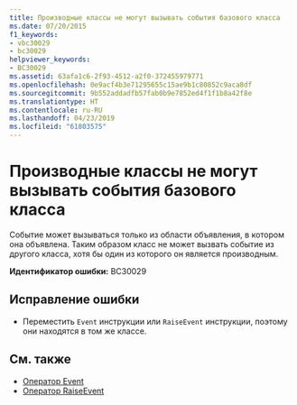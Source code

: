 ```yaml
---
title: Производные классы не могут вызывать события базового класса
ms.date: 07/20/2015
f1_keywords:
- vbc30029
- bc30029
helpviewer_keywords:
- BC30029
ms.assetid: 63afa1c6-2f93-4512-a2f0-372455979771
ms.openlocfilehash: 0e9acf4b3e71295655c15ae9b1c80852c9aca8df
ms.sourcegitcommit: 9b552addadfb57fab0b9e7852ed4f1f1b8a42f8e
ms.translationtype: HT
ms.contentlocale: ru-RU
ms.lasthandoff: 04/23/2019
ms.locfileid: "61803575"
---
```

# <a name="derived-classes-cannot-raise-base-class-events"></a>Производные классы не могут вызывать события базового класса
Событие может вызываться только из области объявления, в котором она объявлена. Таким образом класс не может вызвать событие из другого класса, хотя бы один из которого он является производным.  
  
 **Идентификатор ошибки:** BC30029  
  
## <a name="to-correct-this-error"></a>Исправление ошибки  
  
- Переместить `Event` инструкции или `RaiseEvent` инструкции, поэтому они находятся в том же классе.  
  
## <a name="see-also"></a>См. также

- [Оператор Event](../../../visual-basic/language-reference/statements/event-statement.md)
- [Оператор RaiseEvent](../../../visual-basic/language-reference/statements/raiseevent-statement.md)
